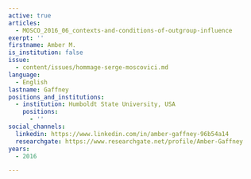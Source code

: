 ```yaml
---
active: true
articles:
  - MOSCO_2016_06_contexts-and-conditions-of-outgroup-influence
exerpt: ''
firstname: Amber M.
is_institution: false
issue:
  - content/issues/hommage-serge-moscovici.md
language:
  - English
lastname: Gaffney
positions_and_institutions:
  - institution: Humboldt State University, USA
    positions:
      - ''
social_channels:
  linkedin: https://www.linkedin.com/in/amber-gaffney-96b54a14
  researchgate: https://www.researchgate.net/profile/Amber-Gaffney
years:
  - 2016

---
```

